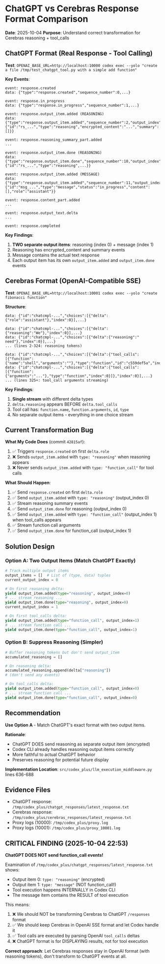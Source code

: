 # ChatGPT vs Cerebras Response Format Comparison

**Date**: 2025-10-04
**Purpose**: Understand correct transformation for Cerebras reasoning + tool_calls

## ChatGPT Format (Real Response - Tool Calling)

**Test**: `OPENAI_BASE_URL=http://localhost:10000 codex exec --yolo "create a file /tmp/test_chatgpt_tool.py with a simple add function"`

**Key Events**:
```
event: response.created
data: {"type":"response.created","sequence_number":0,...}

event: response.in_progress
data: {"type":"response.in_progress","sequence_number":1,...}

event: response.output_item.added (REASONING)
data: {"type":"response.output_item.added","sequence_number":2,"output_index":0,"item":{"id":"rs_...","type":"reasoning","encrypted_content":"...","summary":[]}}

event: response.reasoning_summary_part.added
...

event: response.output_item.done (REASONING)
data: {"type":"response.output_item.done","sequence_number":10,"output_index":0,"item":{"id":"rs_...","type":"reasoning",...}}

event: response.output_item.added (MESSAGE)
data: {"type":"response.output_item.added","sequence_number":11,"output_index":1,"item":{"id":"msg_...","type":"message","status":"in_progress","content":[],"role":"assistant"}}

event: response.content_part.added
...

event: response.output_text.delta
...

event: response.completed
```

**Key Findings**:
1. **TWO separate output items**: reasoning (index 0) + message (index 1)
2. Reasoning has encrypted_content and summary events
3. Message contains the actual text response
4. Each output item has its own `output_item.added` and `output_item.done` events

## Cerebras Format (OpenAI-Compatible SSE)

**Test**: `OPENAI_BASE_URL=http://localhost:10001 codex exec --yolo "create fibonacci function"`

**Structure**:
```
data: {"id":"chatcmpl-...","choices":[{"delta":{"role":"assistant"},"index":0}],...}

data: {"id":"chatcmpl-...","choices":[{"delta":{"reasoning":"We"},"index":0}],...}
data: {"id":"chatcmpl-...","choices":[{"delta":{"reasoning":" need"},"index":0}],...}
... (lines 2-324: reasoning tokens)

data: {"id":"chatcmpl-...","choices":[{"delta":{"tool_calls":[{"function":{"name":"shell","arguments":""},"type":"function","id":"c559def5a","index":0}]},"index":0}],...}
data: {"id":"chatcmpl-...","choices":[{"delta":{"tool_calls":[{"function":{"arguments":"..."},"type":"function","index":0}]},"index":0}],...}
... (lines 325+: tool_call arguments streaming)
```

**Key Findings**:
1. **Single stream** with different delta types
2. `delta.reasoning` appears BEFORE `delta.tool_calls`
3. Tool call has: `function.name`, `function.arguments`, `id`, `type`
4. No separate output items - everything in one choice stream

## Current Transformation Bug

**What My Code Does** (commit `42815af`):
1. ✅ Triggers `response.created` on first `delta.role`
2. ❌ Sends `output_item.added` with `type: "reasoning"` when reasoning appears
3. ❌ Never sends `output_item.added` with `type: "function_call"` for tool calls

**What Should Happen**:
1. ✅ Send `response.created` on first `delta.role`
2. ✅ Send `output_item.added` with `type: "reasoning"` (output_index 0)
3. ✅ Stream reasoning summary events
4. ✅ Send `output_item.done` for reasoning (output_index 0)
5. ✅ Send `output_item.added` with `type: "function_call"` (output_index 1) when tool_calls appears
6. ✅ Stream function call arguments
7. ✅ Send `output_item.done` for function_call (output_index 1)

## Solution Design

### Option A: Two Output Items (Match ChatGPT Exactly)
```python
# Track multiple output items
output_items = []  # List of (type, data) tuples
current_output_index = 0

# On first reasoning delta:
yield output_item.added(type="reasoning", output_index=0)
# ... stream reasoning ...
yield output_item.done(type="reasoning", output_index=0)
current_output_index = 1

# On first tool_calls delta:
yield output_item.added(type="function_call", output_index=1)
# ... stream function call ...
yield output_item.done(type="function_call", output_index=1)
```

### Option B: Suppress Reasoning (Simpler)
```python
# Buffer reasoning tokens but don't send output_item
accumulated_reasoning = []

# On reasoning delta:
accumulated_reasoning.append(delta["reasoning"])
# (don't send any events)

# On tool_calls delta:
yield output_item.added(type="function_call", output_index=0)
# ... stream function call ...
yield output_item.done(type="function_call", output_index=0)
```

## Recommendation

**Use Option A** - Match ChatGPT's exact format with two output items.

**Rationale**:
- ChatGPT DOES send reasoning as separate output item (encrypted)
- Codex CLI already handles reasoning output items correctly
- More faithful to actual ChatGPT behavior
- Preserves reasoning for potential future display

**Implementation Location**: `src/codex_plus/llm_execution_middleware.py` lines 636-688

## Evidence Files

- ChatGPT response: `/tmp/codex_plus/chatgpt_responses/latest_response.txt`
- Cerebras response: `/tmp/codex_plus/cerebras_responses/latest_response.txt`
- Proxy logs (10000): `/tmp/codex_plus/proxy.log`
- Proxy logs (10001): `/tmp/codex_plus/proxy_10001.log`

## CRITICAL FINDING (2025-10-04 22:53)

**ChatGPT DOES NOT send function_call events!**

Examination of `/tmp/codex_plus/chatgpt_responses/latest_response.txt` shows:
- Output item 0: `type: "reasoning"` (encrypted)
- Output item 1: `type: "message"` (NOT function_call!)
- Tool execution happens INTERNALLY in Codex CLI
- The message item contains the RESULT of tool execution

This means:
1. ❌ We should NOT be transforming Cerebras to ChatGPT `/responses` format
2. ✅ We should keep Cerebras in OpenAI SSE format and let Codex handle it
3. ✅ Tool calls are executed by parsing OpenAI `tool_calls` deltas
4. ❌ ChatGPT format is for DISPLAYING results, not for tool execution

**Correct approach**: Let Cerebras responses stay in OpenAI format (with reasoning tokens), don't transform to ChatGPT events at all.
